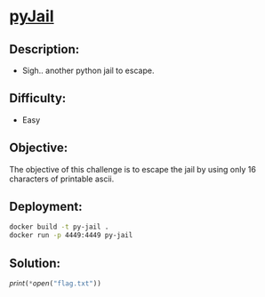 # [**pyJail**](#)

## Description:
* Sigh.. another python jail to escape.

## Difficulty:
* Easy

## Objective:
The objective of this challenge is to escape the jail by using only 16 characters of printable ascii.

## Deployment:
```sh
docker build -t py-jail .
docker run -p 4449:4449 py-jail
```

## Solution:
```python
𝘱𝘳𝘪𝘯𝘵(*𝘰𝘱𝘦𝘯("flag.txt"))
```